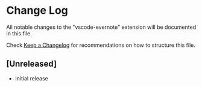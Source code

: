 # Change Log
All notable changes to the "vscode-evernote" extension will be documented in this file.

Check [Keep a Changelog](http://keepachangelog.com/) for recommendations on how to structure this file.

## [Unreleased]
- Initial release